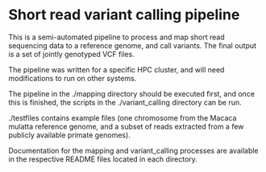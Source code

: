 # Short read variant calling pipeline

This is a semi-automated pipeline to process and map short read sequencing data to a reference genome, and call variants. The final output is a set of jointly genotyped VCF files.

The pipeline was written for a specific HPC cluster, and will need modifications to run on other systems.

The pipeline in the ./mapping directory should be executed first, and once this is finished, the scripts in the ./variant_calling directory can be run.

./testfiles contains example files (one chromosome from the Macaca mulatta reference genome, and a subset of reads extracted from a few publicly available primate genomes).

Documentation for the mapping and variant_calling processes are available in the respective README files located in each directory. 